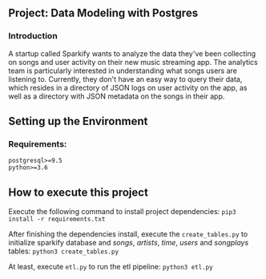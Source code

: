 ## Project: Data Modeling with Postgres
### Introduction
A startup called Sparkify wants to analyze the data they've been collecting on songs and user activity on their new music streaming app. The analytics team is particularly interested in understanding what songs users are listening to. Currently, they don't have an easy way to query their data, which resides in a directory of JSON logs on user activity on the app, as well as a directory with JSON metadata on the songs in their app.

## Setting up the Environment

### Requirements:
```
postgresql>=9.5
python>=3.6
```

## How to execute this project
Execute the following command to install project dependencies:
```pip3 install -r requirements.txt```

After finishing the dependencies install, execute the `create_tables.py` to initialize sparkify database and _songs_, _artists_, _time_, _users_ and _songplays_ tables:
```python3 create_tables.py```

At least, execute `etl.py` to run the etl pipeline:
```python3 etl.py```

